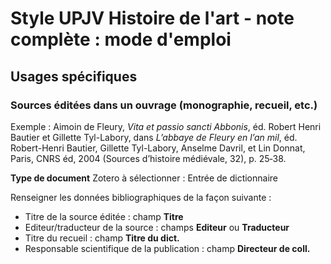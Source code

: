 # Style UPJV Histoire de l'art - note complète : mode d'emploi

## Usages spécifiques

### Sources éditées dans un ouvrage (monographie, recueil, etc.)

Exemple : Aimoin de Fleury, *Vita et passio sancti Abbonis*, éd. Robert Henri Bautier et Gillette Tyl-Labory, dans *L’abbaye de Fleury en l’an mil*, éd. Robert-Henri Bautier, Gillette Tyl-Labory, Anselme Davril, et Lin Donnat, Paris, CNRS éd, 2004 (Sources d’histoire médiévale, 32), p. 25‑38.

**Type de document** Zotero à sélectionner : Entrée de dictionnaire

Renseigner les données bibliographiques de la façon suivante :

- Titre de la source éditée : champ **Titre**
- Editeur/traducteur de la source : champs **Editeur** ou **Traducteur**
- Titre du recueil : champ **Titre du dict.**
- Responsable scientifique de la publication : champ **Directeur de coll.**
